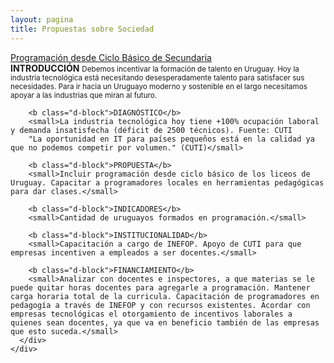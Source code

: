 ```yaml
---
layout: pagina
title: Propuestas sobre Sociedad
---
```


<div class="accordion">
  <div class="card">
    <div class="card-header card-header gradiente-naranja-inverso text-white" id="headingOne">
        <a class="collapsed text-primary" href="#collapseOne" data-toggle="collapse" data-target="#collapseOne" aria-expanded="true" aria-controls="collapseOne">
          Programación desde Ciclo Básico de Secundaria
        </a>
    </div>
    <div id="collapseOne" class="collapse" aria-labelledby="headingOne">
      <div class="card-body">
        <b class="d-block">INTRODUCCIÓN</b>
        <small>Debemos incentivar la formación de talento en Uruguay. Hoy la industria tecnológica está necesitando desesperadamente talento para satisfacer sus necesidades. Para ir hacia un Uruguayo moderno y sostenible en el largo necesitamos apoyar a las industrias que miran al futuro.</small>

        <b class="d-block">DIAGNÓSTICO</b>
        <small>La industria tecnológica hoy tiene +100% ocupación laboral y demanda insatisfecha (déficit de 2500 técnicos). Fuente: CUTI
        "La oportunidad en IT para países pequeños está en la calidad ya que no podemos competir por volumen." (CUTI)</small>

        <b class="d-block">PROPUESTA</b>
        <small>Incluir programación desde ciclo básico de los liceos de Uruguay. Capacitar a programadores locales en herramientas pedagógicas para dar clases.</small>

        <b class="d-block">INDICADORES</b>
        <small>Cantidad de uruguayos formados en programación.</small>

        <b class="d-block">INSTITUCIONALIDAD</b>
        <small>Capacitación a cargo de INEFOP. Apoyo de CUTI para que empresas incentiven a empleados a ser docentes.</small>

        <b class="d-block">FINANCIAMIENTO</b>
        <small>Analizar con docentes e inspectores, a que materias se le puede quitar horas docentes para agregarle a programación. Mantener carga horaria total de la curricula. Capacitación de programadores en pedagogía a través de INEFOP y con recursos existentes. Acordar con empresas tecnológicas el otorgamiento de incentivos laborales a quienes sean docentes, ya que va en beneficio también de las empresas que esto suceda.</small>
      </div>
    </div>
  </div>
</div>